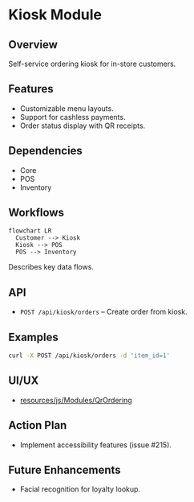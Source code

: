 # Kiosk Module

## Overview
Self-service ordering kiosk for in-store customers.

## Features
- Customizable menu layouts.
- Support for cashless payments.
- Order status display with QR receipts.

## Dependencies
- Core
- POS
- Inventory

## Workflows
```mermaid
flowchart LR
  Customer --> Kiosk
  Kiosk --> POS
  POS --> Inventory
```
Describes key data flows.

## API
- `POST /api/kiosk/orders` – Create order from kiosk.

## Examples
```bash
curl -X POST /api/kiosk/orders -d 'item_id=1'
```

## UI/UX
- [resources/js/Modules/QrOrdering](../resources/js/Modules/QrOrdering)

## Action Plan
- Implement accessibility features (issue #215).

## Future Enhancements
- Facial recognition for loyalty lookup.
